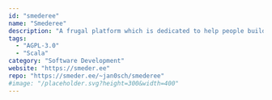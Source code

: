 ```yaml
---
id: "smederee"
name: "Smederee"
description: "A frugal platform which is dedicated to help people build great software together leveraging the power of the Darcs version control system."
tags:
  - "AGPL-3.0"
  - "Scala"
category: "Software Development"
website: "https://smeder.ee"
repo: "https://smeder.ee/~jan0sch/smederee"
#image: "/placeholder.svg?height=300&width=400"
---
```


